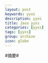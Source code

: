 ```yaml
---
layout: post
keywords: yyxs
description: yyxs
title: Java yyxs
categories: [yyxs]
tags: [yyxs]
group: archive
icon: globe
---
```




#摘要#



